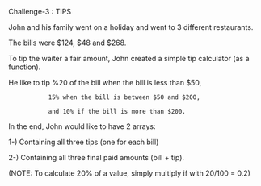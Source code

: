 Challenge-3 : TIPS

John and his family went on a holiday and went to 3 different restaurants. 

The bills were $124, $48 and $268.

To tip the waiter a fair amount, John created a simple tip calculator (as a function).

He like to tip %20 of the bill when the bill is less than $50, 

               15% when the bill is between $50 and $200, 
               
               and 10% if the bill is more than $200.
              
In the end, John would like to have 2 arrays:

1-) Containing all three tips (one for each bill)

2-) Containing all three final paid amounts (bill + tip).

(NOTE: To calculate 20% of a value, simply multiply if with 20/100 = 0.2)
